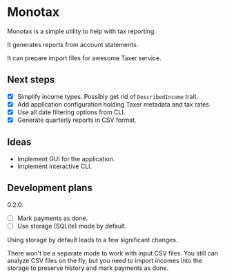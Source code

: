 # Monotax

Monotax is a simple utility to help with tax reporting.

It generates reports from account statements.

It can prepare import files for awesome Taxer service.

## Next steps

- [x] Simplify income types. Possibly get rid of `DescribedIncome` trait.
- [x] Add application configuration holding Taxer metadata and tax rates.
- [x] Use all date filtering options from CLI.
- [x] Generate quarterly reports in CSV format.

## Ideas

- Implement GUI for the application.
- Implement interactive CLI.

## Development plans

0.2.0:
- [ ] Mark payments as done.
- [ ] Use storage (SQLite) mode by default.

Using storage by default leads to a few significant changes.

There won't be a separate mode to work with input CSV files.
You still can analyze CSV files on the fly, but you need to import incomes into the storage to preserve history and mark payments as done. 

